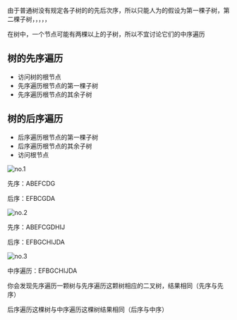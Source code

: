 
由于普通树没有规定各子树的的先后次序，所以只能人为的假设为第一棵子树，第二棵子树，，，，，

在树中，一个节点可能有两棵以上的子树，所以不宜讨论它们的中序遍历

## 树的先序遍历

- 访问树的根节点
- 先序遍历根节点的第一棵子树
- 先序遍历根节点的其余子树

## 树的后序遍历

- 后序遍历根节点的第一棵子树
- 后序遍历根节点的其余子树
- 访问根节点

![no.1](https://images-1302683597.cos.ap-nanjing.myqcloud.com/images/StudyNotes/Algorithm/images_20220327210528.png)

先序：ABEFCDG

后序：EFBCGDA

![no.2](https://images-1302683597.cos.ap-nanjing.myqcloud.com/images/StudyNotes/Algorithm/images_20220327210539.png)

先序：ABEFCGDHIJ

后序：EFBGCHIJDA

![no.3](https://images-1302683597.cos.ap-nanjing.myqcloud.com/images/StudyNotes/Algorithm/images_20220327210552.png)

中序遍历：EFBGCHIJDA

你会发现先序遍历一颗树与先序遍历这颗树相应的二叉树，结果相同（先序与先序）

后序遍历这棵树与中序遍历这棵树结果相同（后序与中序）